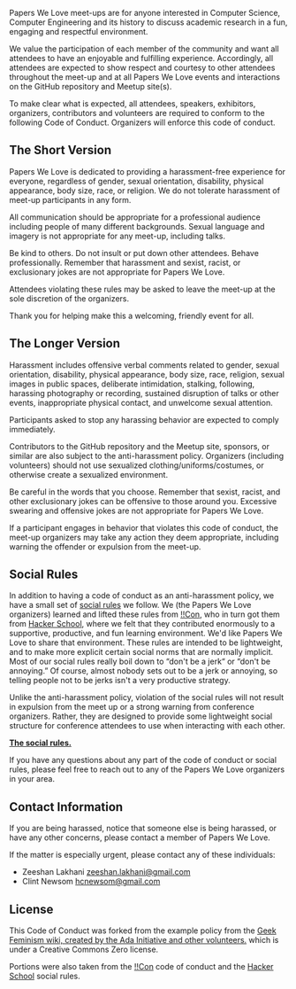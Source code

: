 Papers We Love meet-ups are for anyone interested in Computer Science, Computer Engineering and its history to discuss academic research in a fun, engaging and respectful environment. 

We value the participation of each member of the community and want all attendees to have an enjoyable and fulfilling experience. Accordingly, all attendees are expected to show respect and courtesy to other attendees throughout the meet-up and at all Papers We Love events and interactions on the GitHub repository and Meetup site(s).

To make clear what is expected, all attendees, speakers, exhibitors, organizers, contributors and volunteers are required to conform to the following Code of Conduct. Organizers will enforce this code of conduct.

The Short Version
-----------------

Papers We Love is dedicated to providing a harassment-free experience for everyone, regardless of gender, sexual orientation, disability, physical appearance, body size, race, or religion. We do not tolerate harassment of meet-up participants in any form.

All communication should be appropriate for a professional audience including people of many different backgrounds. Sexual language and imagery is not appropriate for any meet-up, including talks.

Be kind to others. Do not insult or put down other attendees. Behave professionally. Remember that harassment and sexist, racist, or exclusionary jokes are not appropriate for Papers We Love.

Attendees violating these rules may be asked to leave the meet-up at the sole discretion of the organizers.

Thank you for helping make this a welcoming, friendly event for all.

The Longer Version
------------------

Harassment includes offensive verbal comments related to gender, sexual orientation, disability, physical appearance, body size, race, religion, sexual images in public spaces, deliberate intimidation, stalking, following, harassing photography or recording, sustained disruption of talks or other events, inappropriate physical contact, and unwelcome sexual attention.

Participants asked to stop any harassing behavior are expected to comply immediately.

Contributors to the GitHub repository and the Meetup site, sponsors, or similar are also subject to the anti-harassment policy. Organizers (including volunteers) should not use sexualized clothing/uniforms/costumes, or otherwise create a sexualized environment.

Be careful in the words that you choose. Remember that sexist, racist, and other exclusionary jokes can be offensive to those around you. Excessive swearing and offensive jokes are not appropriate for Papers We Love.

If a participant engages in behavior that violates this code of conduct, the meet-up organizers may take any action they deem appropriate, including warning the offender or expulsion from the meet-up.

Social Rules
------------

In addition to having a code of conduct as an anti-harassment policy, we have a small set of [social rules](https://www.hackerschool.com/manual#sub-sec-social-rules) we follow. We (the Papers We Love organizers) learned and lifted these rules from [!!Con](http://bangbangcon.com/conduct.html), who in turn got them from [Hacker School](https://www.hackerschool.com/), where we felt that they contributed enormously to a supportive, productive, and fun learning environment. We'd like Papers We Love to share that environment. These rules are intended to be lightweight, and to make more explicit certain social norms that are normally implicit. Most of our social rules really boil down to “don't be a jerk“ or “don't be annoying.” Of course, almost nobody sets out to be a jerk or annoying, so telling people not to be jerks isn't a very productive strategy.

Unlike the anti-harassment policy, violation of the social rules will not result in expulsion from the meet up or a strong warning from conference organizers. Rather, they are designed to provide some lightweight social structure for conference attendees to use when interacting with each other.

**[The social rules.](https://www.hackerschool.com/manual#sub-sec-social-rules)**

If you have any questions about any part of the code of conduct or social rules, please feel free to reach out to any of the Papers We Love organizers in your area.

Contact Information
-------------------

If you are being harassed, notice that someone else is being harassed, or have any other concerns, please contact a member of Papers We Love.

If the matter is especially urgent, please contact any of these individuals:

- Zeeshan Lakhani zeeshan.lakhani@gmail.com
- Clint Newsom hcnewsom@gmail.com


License
-------

This Code of Conduct was forked from the example policy from the [Geek Feminism wiki, created by the Ada Initiative and other volunteers.](http://geekfeminism.wikia.com/wiki/meet-up_anti-harassment/Policy) which is under a Creative Commons Zero license.

Portions were also taken from the [!!Con](http://bangbangcon.com/conduct.html) code of conduct and the [Hacker School](https://www.hackerschool.com/) social rules.
